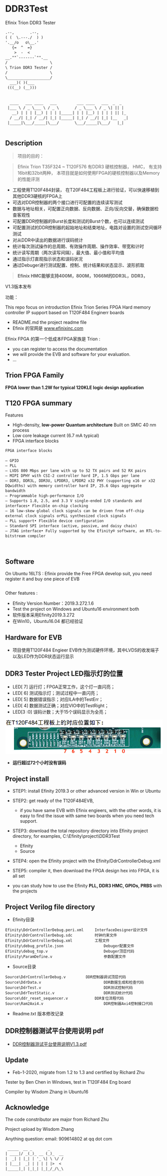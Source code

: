 # DDR3Test
 Efinix Trion DDR3 Tester

 ```
 .--,       .--,
( (  \.---./  ) )
 '.__/o   o\__.'
    {=  ^  =}
     >  -  <
__.""`-------`"".__
/                   \
\ Trion DDR3 Tester /
/                   \
\___________________/
   ___)( )(___
  (((__) (__)))


   ____   ___ ____   ___         ___ ____   ___  _  _   
  |___ \ / _ \___ \ / _ \       / _ \___ \ / _ \| || |  
    __) | | | |__) | | | |_____| | | |__) | | | | || |_
   / __/| |_| / __/| |_| |_____| |_| / __/| |_| |__   _|
  |_____|\___/_____|\___/       \___/_____|\___/   |_|  


 ```
 ## Description

 > 项目的目的：

 > Efinix Trion T35F324 ~ T120F576 有DDR3 硬核控制器， HMC， 有支持16bit和32bit两种， 本项目就是如何使用FPGA的硬核控制器以及Memory的性能评测

 - 工程使用T120F484封装， 在T20F484工程板上进行验证，可以快速移植到其他DDR3硬核的FPGA上  
 - 可选对DDR控制器的两个接口进行可配置的连续读写测试  
 - 数据与地址相关，可配置正向数据、反向数据、正向/反向交替，确保数据检查客观性  
 - 可配置DDR控制器的Burst长度和测试的Burst个数，也可以连续测试  
 - 可配置测试的DDR控制器的起始地址和结束地址，电路对设置的测试空间循环测试  
 - 对从DDR中读出的数据进行误码统计  
 - 统计每次测试操作的总周期、有效操作周期、操作效率、带宽和计时  
 - 统计读写周期（两次读写间隔），最大值、最小值和平均值  
 - 通过指示灯直观指示状态和误码状况  
 - 通过Debuger进行测试配置、控制、统计结果和状态显示、波形抓取  


 > **Efinix HMC能够支持400M，800M，1066M的DDR3L，DDR3，**


 V1.3版本发布


 功能：



 This repo focus on introduction Efinix Trion Series FPGA Hard memory controller IP support based on T120F484 Enginerr boards


 - README.md  the project readme file
 - Efinix 的官网是 www.efinixinc.com

 Efinix FPGA 的第一个低成本FPGA家族是 Trion :
 - you can register to access the documentation
 - we will provide the EVB and software for your evaluation.
 - ...


 ## Trion FPGA Family

 **FPGA lower than 1.2W for typical 120KLE logic design application**


 ## T120 FPGA summary

 Features  

 - High-density, **low-power Quantum architecture** Built on SMIC 40 nm process  
 - Low core leakage current (6.7 mA typical)  
 - FPGA interface blocks  
 ```
 FPGA interface blocks

 — GPIO
 — PLL
 — LVDS 800 Mbps per lane with up to 52 TX pairs and 52 RX pairs
 — MIPI DPHY with CSI-2 controller hard IP, 1.5 Gbps per lane
 — DDR3, DDR3L, DDR3U, LPDDR3, LPDDR2 x32 PHY (supporting x16 or x32 DQwidths) with memory controller hard IP, 25.6 Gbps aggregate bandwidth
 — Programmable high-performance I/O
 — Supports 1.8, 2.5, and 3.3 V single-ended I/O standards and interfaces• Flexible on-chip clocking
 — 16 low-skew global clock signals can be driven from off-chip external clock signals orPLL synthesized clock signals
 — PLL support• Flexible device configuration
 — Standard SPI interface (active, passive, and daisy chain)
 — JTAG interface• Fully supported by the Efinity® software, an RTL-to-bitstream compiler



 ```
 ## Software

 On Ubuntu 16LTS : Efinix provide the Free FPGA develop suit, you need register it and buy one piece of EVB

 ```sh
 ```
 Other features :

 - Efinity Version Number：2019.3.272.1.6
 - Test the project on Windows and Ubuntu16 environment both
 - 软件版本采用Efinity2019.3.272
 - 在Win10，Ubuntu16.04 都已经验证

 ## Hardware for EVB

 - 项目使用T120F484 Engieer EVB作为测试硬件环境，其中LVDS的收发端子以及LED作为DDR状态运行显示

 ## DDR3 Tester Project LED指示灯的位置

 - LED[   7] 	运行灯；FPGA正常工作，这个灯一直闪亮；
 - LED[   6] 	测试指示灯；测试过程中一直闪亮；  
 - LED[   5] 	数据错误指示；对应ILA中的TestErr；  
 - LED[   4] 	数据测试正确；对应VIO中的TestRight；  
 - LED[3 :0] 	误码计数；大于15个误码显示为全亮；  

 ![LED blinking](./T120F484_LED_flag.jpg)  

 - __运行超过72个小时没有误码__
 ## Project install


 - STEP1: install Efinity 2019.3 or other advanced version in Win or Ubuntu
 - STEP2: get ready of the T120F484EVB,  
    - if you have same EVB with Efinix engieers, with the other words, it is easy to find the issue with same two boards when you need tech support.

 - STEP3: download the total repository directory into Efinity project directory, for examples, C:\Efinity\project\DDR3Test

   - Efinity  
   - Source  


 - STEP4: open the Efinity project with the Efinity/DdrControllerDebug.xml

 - STEP5: compiler it, then download the FPGA design hex into FPGA, it is all set

 - you can study how to use the Efinity **PLL, DDR3 HMC, GPIOs, PRBS** with the projects


 ## Project Verilog file directory

 - Efinity目录
 ```       
Efinity\DdrControllerDebug.peri.xml   	InterfaceDesigner设计文件
Efinity\DdrControllerDebug.sdc        	时钟约束文件
Efinity\DdrControllerDebug.xml        	工程文件
Efinity\debug_profile.json            		Debuger配置文件
Efinity\debug_top.v                  		Debuger顶层代码
Efinity\ParamDefine.v                		参数配置文件
```

- Source目录  
```
Source\DdrControllerDebug.v  		DDR控制器调试顶层代码
Source\DdrData.v                      		DDR数据生成和检查代码
Source\DdrTest.v                      		DDR测试控制代码
Source\DdrTestStatic.v                		DDR测试统计代码
Source\ddr_reset_sequencer.v      		DDR复位流程代码
Source\Ram2Axi4.v                     		DDR控制器Axi4控制接口代码
```
- Readme.txt						版本修改记录


 ## DDR控制器测试平台使用说明		pdf

  - [DDR控制器测试平台使用说明V1.3.pdf](./DDR控制器测试平台使用说明V1.3.pdf)

 ## Update

 - Feb-1-2020,  migrate from 1.2 to 1.3 and certified by Richard Zhu

  Tester by Ben Chen in Windows, test in T120F484 Eng board

  Compiler by Wisdom Zhang in Ubuntu16




 ## Acknowledge

 The code constributor are major from Richard Zhu

 Project upload by Wisdom Zhang

 Anything question: email: 909614802 at qq dot com
 ```
  _____  __ _       _      
 | ____|/ _(_)_ __ (_)_  __
 |  _| | |_| | '_ \| \ \/ /
 | |___|  _| | | | | |>  <
 |_____|_| |_|_| |_|_/_/\_\
 ```
